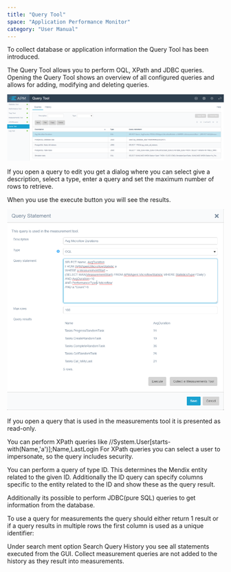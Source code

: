 ```yaml
---
title: "Query Tool"
space: "Application Performance Monitor"
category: "User Manual"
---
```

To collect database or application information the Query Tool has been introduced. 

The Query Tool allows you to perform OQL, XPath and JDBC queries. Opening the Query Tool shows an overview
 of all configured queries and allows for adding, modifying and deleting queries.

![](attachments/Query_Tool/List.png) 

If you open a query to edit you get a dialog where you can select give a description, select a type,
 enter a query and set the maximum number of rows to retrieve.

When you use the execute button you will see the results.

![](attachments/Query_Tool/OQL.png)                       

If you open a query that is used in the measurements tool it is presented as read-only.

You can perform XPath queries like //System.User[starts-with(Name,'a')];Name,LastLogin
For XPath queries you can select a user to impersonate, so the query includes security.

You can perform a query of type ID. This determines the Mendix entity related to the given ID. 
Additionally the ID query can specify columns specific to the entity related to the ID and show these as the query result.

Additionally its possible to perform JDBC(pure SQL) queries to get information from the database.

To use a query for measurements the query should either return 1 result or if a query results in multiple rows 
the first column is used as a unique identifier:

Under search ment option Search Query History you see all statements executed from the GUI. Collect
 measurement queries are not added to the history as they result into measurements.
